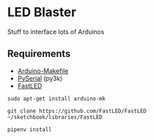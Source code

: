 # LED Blaster
Stuff to interface lots of Arduinos

## Requirements
- [Arduino-Makefile](https://github.com/sudar/Arduino-Makefile)
- [PySerial](https://github.com/pyserial/pyserial) (py3k)
- [FastLED](https://github.com/FastLED/FastLED)

`sudo apt-get install arduino-mk`

`git clone https://github.com/FastLED/FastLED ~/sketchbook/libraries/FastLED`

`pipenv install`
